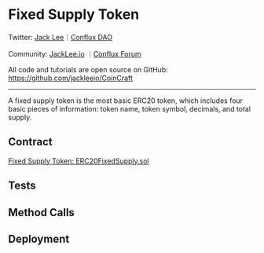 
# Fixed Supply Token

Twitter: [Jack Lee](https://x.com/jackleeio)｜[Conflux DAO](https://x.com/ConfluxDAO)

Community: [JackLee.io](https://jacklee.io/) ｜[Conflux Forum](https://forum.conflux.fun/)

All code and tutorials are open source on GitHub: https://github.com/jackleeio/CoinCraft

---

A fixed supply token is the most basic ERC20 token, which includes four basic pieces of information: token name, token symbol, decimals, and total supply.

## Contract

[Fixed Supply Token: ERC20FixedSupply.sol](../../src/ERC20/ERC20FixedSupply.sol)

## Tests

## Method Calls

## Deployment
